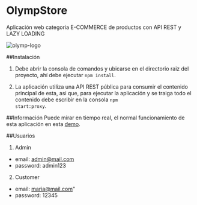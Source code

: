 # OlympStore

Aplicación web categoria E-COMMERCE de productos con API REST y LAZY LOADING

![olymp-logo](https://user-images.githubusercontent.com/71235288/202929889-cc1a2083-38d3-4d0b-a5e2-5c5ba0f29c51.png)

##Instalación

1. Debe abrir la consola de comandos y ubicarse en el directorio raiz del proyecto, ahí debe ejecutar <code>npm install</code>.

2. La aplicación utiliza una API REST pública para consumir el contenido principal de esta, asi que, para ejecutar la aplicación y se traiga todo el contenido
   debe escribir en la consola <code>npm start:proxy</code>.

##Información
Puede mirar en tiempo real, el normal funcionamiento de esta aplicación en esta [demo][site].

[site]: https://calm-mandazi-cb4160.netlify.app/home

##Usuarios

1. Admin
- email: admin@mail.com
- password: admin123

2. Customer
- email: maria@mail.com"
- password: 12345
